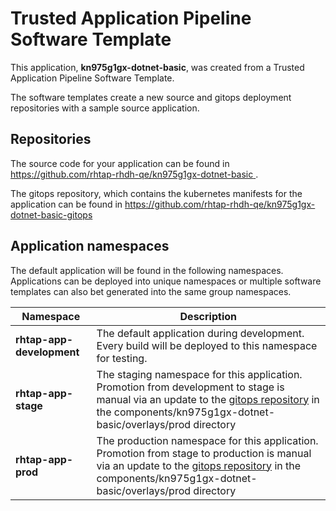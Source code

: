 # Trusted Application Pipeline Software Template

This application, **kn975g1gx-dotnet-basic**, was created from a Trusted Application Pipeline Software Template.

The software templates create a new source and gitops deployment repositories with a sample source application. 

## Repositories

The source code for your application can be found in [https://github.com/rhtap-rhdh-qe/kn975g1gx-dotnet-basic ](https://github.com/rhtap-rhdh-qe/kn975g1gx-dotnet-basic ).
 
The gitops repository, which contains the kubernetes manifests for the application can be found in 
[https://github.com/rhtap-rhdh-qe/kn975g1gx-dotnet-basic-gitops ](https://github.com/rhtap-rhdh-qe/kn975g1gx-dotnet-basic-gitops ) 

## Application namespaces 

The default application will be found in the following namespaces. Applications can be deployed into unique namespaces or multiple software templates can also bet generated into the same group namespaces.  

|  Namespace   |  Description   |  
| -------- | -------- |   
| **rhtap-app-development** | The default application during development. Every build will be deployed to this namespace for testing. | 
| **rhtap-app-stage** | The staging namespace for this application. Promotion from development to stage is manual via an update to the [gitops repository](https://github.com/rhtap-rhdh-qe/kn975g1gx-dotnet-basic-gitops ) in the components/kn975g1gx-dotnet-basic/overlays/prod directory |  
| **rhtap-app-prod** | The production namespace for this application. Promotion from stage to production is manual via an update to the [gitops repository](https://github.com/rhtap-rhdh-qe/kn975g1gx-dotnet-basic-gitops ) in the components/kn975g1gx-dotnet-basic/overlays/prod directory | 